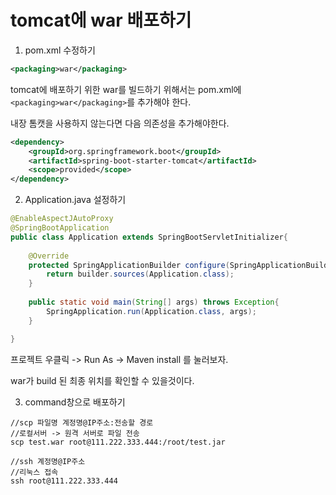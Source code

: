 # tomcat에 war 배포하기

1. pom.xml 수정하기

```xml
<packaging>war</packaging>
```

tomcat에 배포하기 위한 war를 빌드하기 위해서는 pom.xml에 `<packaging>war</packaging>`를 추가해야 한다.



내장 톰캣을 사용하지 않는다면 다음 의존성을 추가해야한다.

```xml
<dependency>
    <groupId>org.springframework.boot</groupId>
    <artifactId>spring-boot-starter-tomcat</artifactId>
    <scope>provided</scope>
</dependency>	
```

2. Application.java 설정하기

```java
@EnableAspectJAutoProxy
@SpringBootApplication
public class Application extends SpringBootServletInitializer{
	
	@Override
	protected SpringApplicationBuilder configure(SpringApplicationBuilder builder) {
		return builder.sources(Application.class);
	}
	
	public static void main(String[] args) throws Exception{
		SpringApplication.run(Application.class, args);
	}

}
```

프로젝트 우클릭 -> Run As -> Maven install 를 눌러보자.

war가 build 된 최종 위치를 확인할 수 있을것이다.



3. command창으로 배포하기

```
//scp 파일명 계정명@IP주소:전송할 경로
//로컬서버 -> 원격 서버로 파일 전송
scp test.war root@111.222.333.444:/root/test.jar

//ssh 계정명@IP주소
//리눅스 접속
ssh root@111.222.333.444
```

